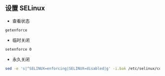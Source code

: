 设置 SELinux
--
- 查看状态
```bash
getenforce
```
- 临时关闭
```bash
setenforce 0
```
- 永久关闭
```bash
sed -e 's|^SELINUX=enforcing|SELINUX=disabled|g' -i.bak /etc/selinux/config
```
